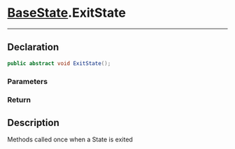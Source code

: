 # [BaseState](StateMachine.md##BASESTATE-INCLUDES).ExitState
---
## Declaration
```csharp
public abstract void ExitState();
```

### Parameters
### Return

## Description
Methods called once when a State is exited